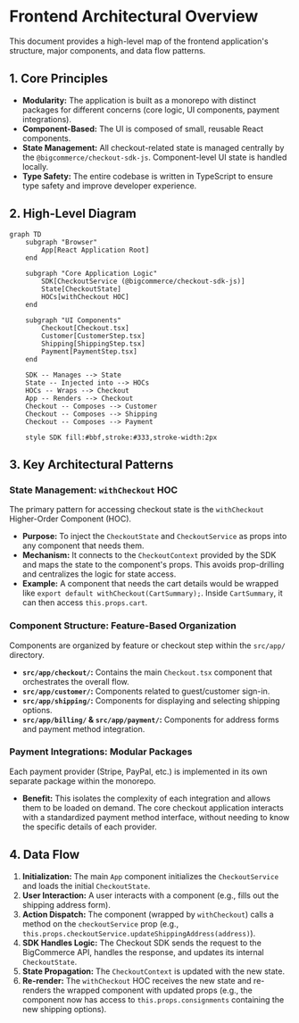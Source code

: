 # Frontend Architectural Overview

This document provides a high-level map of the frontend application's structure, major components, and data flow patterns.

## 1. Core Principles
- **Modularity:** The application is built as a monorepo with distinct packages for different concerns (core logic, UI components, payment integrations).
- **Component-Based:** The UI is composed of small, reusable React components.
- **State Management:** All checkout-related state is managed centrally by the `@bigcommerce/checkout-sdk-js`. Component-level UI state is handled locally.
- **Type Safety:** The entire codebase is written in TypeScript to ensure type safety and improve developer experience.

## 2. High-Level Diagram

```mermaid
graph TD
    subgraph "Browser"
        App[React Application Root]
    end

    subgraph "Core Application Logic"
        SDK[CheckoutService (@bigcommerce/checkout-sdk-js)]
        State[CheckoutState]
        HOCs[withCheckout HOC]
    end
    
    subgraph "UI Components"
        Checkout[Checkout.tsx]
        Customer[CustomerStep.tsx]
        Shipping[ShippingStep.tsx]
        Payment[PaymentStep.tsx]
    end

    SDK -- Manages --> State
    State -- Injected into --> HOCs
    HOCs -- Wraps --> Checkout
    App -- Renders --> Checkout
    Checkout -- Composes --> Customer
    Checkout -- Composes --> Shipping
    Checkout -- Composes --> Payment

    style SDK fill:#bbf,stroke:#333,stroke-width:2px
```

## 3. Key Architectural Patterns

### State Management: `withCheckout` HOC
The primary pattern for accessing checkout state is the `withCheckout` Higher-Order Component (HOC).

- **Purpose:** To inject the `CheckoutState` and `CheckoutService` as props into any component that needs them.
- **Mechanism:** It connects to the `CheckoutContext` provided by the SDK and maps the state to the component's props. This avoids prop-drilling and centralizes the logic for state access.
- **Example:** A component that needs the cart details would be wrapped like `export default withCheckout(CartSummary);`. Inside `CartSummary`, it can then access `this.props.cart`.

### Component Structure: Feature-Based Organization
Components are organized by feature or checkout step within the `src/app/` directory.

- **`src/app/checkout/`:** Contains the main `Checkout.tsx` component that orchestrates the overall flow.
- **`src/app/customer/`:** Components related to guest/customer sign-in.
- **`src/app/shipping/`:** Components for displaying and selecting shipping options.
- **`src/app/billing/` & `src/app/payment/`:** Components for address forms and payment method integration.

### Payment Integrations: Modular Packages
Each payment provider (Stripe, PayPal, etc.) is implemented in its own separate package within the monorepo.

- **Benefit:** This isolates the complexity of each integration and allows them to be loaded on demand. The core checkout application interacts with a standardized payment method interface, without needing to know the specific details of each provider.

## 4. Data Flow
1.  **Initialization:** The main `App` component initializes the `CheckoutService` and loads the initial `CheckoutState`.
2.  **User Interaction:** A user interacts with a component (e.g., fills out the shipping address form).
3.  **Action Dispatch:** The component (wrapped by `withCheckout`) calls a method on the `checkoutService` prop (e.g., `this.props.checkoutService.updateShippingAddress(address)`).
4.  **SDK Handles Logic:** The Checkout SDK sends the request to the BigCommerce API, handles the response, and updates its internal `CheckoutState`.
5.  **State Propagation:** The `CheckoutContext` is updated with the new state.
6.  **Re-render:** The `withCheckout` HOC receives the new state and re-renders the wrapped component with updated props (e.g., the component now has access to `this.props.consignments` containing the new shipping options).
